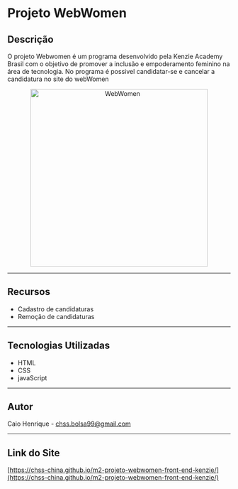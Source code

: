 # Projeto WebWomen

## Descrição
O projeto Webwomen é um programa desenvolvido pela Kenzie Academy Brasil com o objetivo de promover a inclusão e empoderamento feminino na área de tecnologia. No programa é possivel candidatar-se e cancelar a candidatura no site do webWomen

<p align="center">
  <img src="https://th.bing.com/th/id/R.da72542212f563a2929af085d0e6a48b?rik=NTO9%2f16LqEGw6A&pid=ImgRaw&r=0" alt="WebWomen" width="400">
</p>

---

## Recursos

- Cadastro de candidaturas
- Remoção de candidaturas

---

## Tecnologias Utilizadas

- HTML
- CSS
- javaScript
---

## Autor

Caio Henrique - [chss.bolsa99@gmail.com](mailto:chss.bolsa99@gmail.com)

---
## Link do Site

[https://chss-china.github.io/m2-projeto-webwomen-front-end-kenzie/](https://chss-china.github.io/m2-projeto-webwomen-front-end-kenzie/)
